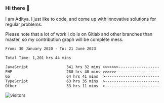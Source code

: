 ### Hi there 👋

I am Aditya. I just like to code, and come up with innovative solutions for regular problems.

Please note that a lot of work I do is on Gitlab and other branches than master, so my contribution graph will be complete mess.

<!--START_SECTION:waka-->

```txt
From: 30 January 2020 - To: 21 June 2023

Total Time: 1,201 hrs 44 mins

JavaScript                 341 hrs 32 mins >>>>>>>------------------   28.42 %
PHP                        280 hrs 40 mins >>>>>>-------------------   23.36 %
Go                         64 hrs 41 mins  >------------------------   05.38 %
TypeScript                 63 hrs 35 mins  >------------------------   05.29 %
Other                      53 hrs 11 mins  >------------------------   04.43 %
```

<!--END_SECTION:waka-->

![visitors](https://visitor-badge.glitch.me/badge?page_id=BrainBuzzer.visitor-badge&left_color=green&right_color=red)
